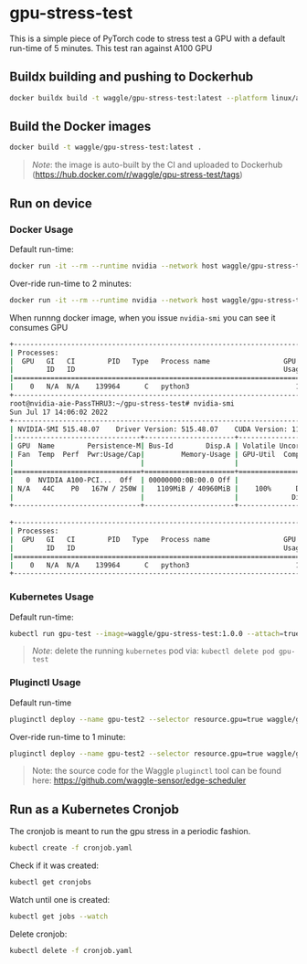 # gpu-stress-test

This is a simple piece of PyTorch code to stress test a GPU with a default run-time of 5 minutes. This test ran against A100 GPU

## Buildx building and pushing to Dockerhub

```bash
docker buildx build -t waggle/gpu-stress-test:latest --platform linux/amd64,linux/arm64 --push .
```

## Build the Docker images
```bash
docker build -t waggle/gpu-stress-test:latest .
```

> *Note*: the image is auto-built by the CI and uploaded to Dockerhub (https://hub.docker.com/r/waggle/gpu-stress-test/tags)

## Run on device

### Docker Usage
Default run-time:
```bash
docker run -it --rm --runtime nvidia --network host waggle/gpu-stress-test:latest
```

Over-ride run-time to 2 minutes:
```bash
docker run -it --rm --runtime nvidia --network host waggle/gpu-stress-test:latest -m 2
```

When runnng docker image, when you issue `nvidia-smi` you can see it consumes GPU

```bash
+-----------------------------------------------------------------------------+
| Processes:                                                                  |
|  GPU   GI   CI        PID   Type   Process name                  GPU Memory |
|        ID   ID                                                   Usage      |
|=============================================================================|
|    0   N/A  N/A    139964      C   python3                          1107MiB |
+-----------------------------------------------------------------------------+
root@nvidia-aie-PassTHRU3:~/gpu-stress-test# nvidia-smi 
Sun Jul 17 14:06:02 2022       
+-----------------------------------------------------------------------------+
| NVIDIA-SMI 515.48.07    Driver Version: 515.48.07    CUDA Version: 11.7     |
|-------------------------------+----------------------+----------------------+
| GPU  Name        Persistence-M| Bus-Id        Disp.A | Volatile Uncorr. ECC |
| Fan  Temp  Perf  Pwr:Usage/Cap|         Memory-Usage | GPU-Util  Compute M. |
|                               |                      |               MIG M. |
|===============================+======================+======================|
|   0  NVIDIA A100-PCI...  Off  | 00000000:0B:00.0 Off |                    0 |
| N/A   44C    P0   167W / 250W |   1109MiB / 40960MiB |    100%      Default |
|                               |                      |             Disabled |
+-------------------------------+----------------------+----------------------+
                                                                               
+-----------------------------------------------------------------------------+
| Processes:                                                                  |
|  GPU   GI   CI        PID   Type   Process name                  GPU Memory |
|        ID   ID                                                   Usage      |
|=============================================================================|
|    0   N/A  N/A    139964      C   python3                          1107MiB |
+-----------------------------------------------------------------------------+
```


### Kubernetes Usage
Default run-time:
```bash
kubectl run gpu-test --image=waggle/gpu-stress-test:1.0.0 --attach=true
```
> *Note*: delete the running `kubernetes` pod via: `kubectl delete pod gpu-test`

### Pluginctl Usage
Default run-time
```bash
pluginctl deploy --name gpu-test2 --selector resource.gpu=true waggle/gpu-stress-test:1.0.0
```

Over-ride run-time to 1 minute:
```bash
pluginctl deploy --name gpu-test2 --selector resource.gpu=true waggle/gpu-stress-test:1.0.0 -- -m 1
```

> Note: the source code for the Waggle `pluginctl` tool can be found here: https://github.com/waggle-sensor/edge-scheduler


## Run as a Kubernetes Cronjob
The cronjob is meant to run the gpu stress in a periodic fashion.
```bash
kubectl create -f cronjob.yaml
```

Check if it was created:
```bash
kubectl get cronjobs
```

Watch until one is created:
```bash
kubectl get jobs --watch
```

Delete cronjob:
```bash
kubectl delete -f cronjob.yaml
```
